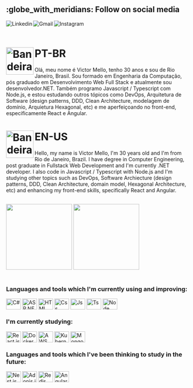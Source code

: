<h2>:globe_with_meridians: Follow on social media</h2>

<a target="_blank" href="https://www.linkedin.com/in/victor-mello-083486117/">
  <img align="left" alt="Linkedin" src="https://img.shields.io/badge/LinkedIn-0077B5?style=for-the-badge&logo=linkedin&logoColor=white" />
</a>
<a target="_blank" href="mailto:victorsmello93@gmail.com">
  <img align="left" alt="Gmail" src="https://img.shields.io/badge/Gmail-D14836?style=for-the-badge&logo=gmail&logoColor=white" />
</a>
<a target="_blank" href="https://www.instagram.com/victormello1993/">
  <img align="left" alt="Instagram" src="https://img.shields.io/badge/Instagram-E4405F?style=for-the-badge&logo=instagram&logoColor=white" />
</a>
</br>

<br/>


<h1><img align="left" alt="Bandeira do Brasil" width="75px" src="https://user-images.githubusercontent.com/35710766/132271878-2c5462bb-1d15-4f37-9ff4-a48c6aea4012.jpg" />PT-BR</h1>
Olá, meu nome é Victor Mello, tenho 30 anos e sou de Rio Janeiro, Brasil. Sou formado em Engenharia da Computação, pós graduado em Desenvolvimento Web Full Stack e atualmente sou desenvolvedor.NET. Também programo Javascript / Typescript com Node.js, e estou estudando outros tópicos como DevOps, Arquitetura de Software (design patterns, DDD, Clean Architecture, modelagem de domínio, Arquietura Hexagonal, etc) e me aperfeiçoando no front-end, especificamente React e Angular.

<h1><img align="left" alt="Bandeira dos Estados Unidos" width="75px" src="https://user-images.githubusercontent.com/35710766/132272047-76901047-63a9-47aa-9dfc-c3eb59b634d1.png" />EN-US</h1>
Hello, my name is Victor Mello, I'm 30 years old and I'm from Rio de Janeiro, Brazil. I have degree in Computer Engineering, post graduate in Fullstack Web Development and I'm currently .NET developer. I also code in Javascript / Typescript with Node.js and I'm studying other topics such as DevOps, Software Archiecture (design patterns, DDD, Clean Architecture, domain model, Hexagonal Architecture, etc) and enhancing my front-end skills, specifically React and Angular.

##

<div>
  <a href="https://github.com/VictorMello1993"></a>
  <img height="180em" src="https://github-readme-stats.vercel.app/api?username=VictorMello1993&show_icons=true&theme=dark&include_all_commits=true&count_private=true&hide=contribs,issues"/>
  <img height="180em" src="https://github-readme-stats.vercel.app/api/top-langs/?username=VictorMello1993&layout=compact&hide=Python&langs_count=7&theme=dark"/>
</div>

<br>

<h3>Languages and tools which I'm currently using and improving:</h3>
<div style="display: inline_block">
  <img align="center" alt="C#" height="30" width="40" src="https://cdn.jsdelivr.net/gh/devicons/devicon/icons/csharp/csharp-original.svg">
  <img align="center" alt="ASP.NET Core" height="30" width="40" src="https://cdn.jsdelivr.net/gh/devicons/devicon/icons/dotnetcore/dotnetcore-original.svg">
  <img align="center" alt="HTML" height="30" width="40" src="https://cdn.jsdelivr.net/gh/devicons/devicon/icons/html5/html5-original.svg">
  <img align="center" alt="Css" height="30" width="40" src="https://cdn.jsdelivr.net/gh/devicons/devicon/icons/css3/css3-original.svg">
  <img align="center" alt="Js" height="30" width="40" src="https://cdn.jsdelivr.net/gh/devicons/devicon/icons/javascript/javascript-original.svg">
  <img align="center" alt="Ts" height="30" width="40" src="https://cdn.jsdelivr.net/gh/devicons/devicon/icons/typescript/typescript-original.svg">
  <img align="center" alt="Node" height="30" width="40" src="https://cdn.jsdelivr.net/gh/devicons/devicon/icons/nodejs/nodejs-original.svg">  
</div>

<h3>I'm currently studying:</h3>
<div style="display: inline_block">
  <img align="center" alt="React.js" height="30" width="40" src="https://cdn.jsdelivr.net/gh/devicons/devicon/icons/react/react-original.svg">    
  <img align="center" alt="Docker" height="30" width="40" src="https://cdn.jsdelivr.net/gh/devicons/devicon/icons/docker/docker-original.svg">  
  <img align="center" alt="AWS" height="30" width="40" src="https://cdn.jsdelivr.net/gh/devicons/devicon@latest/icons/amazonwebservices/amazonwebservices-plain-wordmark.svg">
  <img align="center" alt="Kubernetes" height="30" width="40" src="https://cdn.jsdelivr.net/gh/devicons/devicon/icons/kubernetes/kubernetes-plain.svg"/>  
  <img align="center" alt="MongoDb" height="30" width="40" src="https://cdn.jsdelivr.net/gh/devicons/devicon/icons/mongodb/mongodb-original.svg">  
</div>

<h3>Languages and tools which I've been thinking to study in the future:</h3>
<div style="display: inline_block">
  <img align="center" alt="Nest.js" height="30" width="40" src="https://cdn.jsdelivr.net/gh/devicons/devicon@latest/icons/nestjs/nestjs-original.svg">                        
  <img align="center" alt="Adonis.js" height="30" width="40" src="https://cdn.jsdelivr.net/gh/devicons/devicon/icons/adonisjs/adonisjs-original.svg">    
  <img align="center" alt="Redis" height="30" width="40" src="https://cdn.jsdelivr.net/gh/devicons/devicon/icons/redis/redis-original.svg">   
  <img align="center" alt="Angular" height="30" width="40" src="https://cdn.jsdelivr.net/gh/devicons/devicon/icons/angularjs/angularjs-original.svg">
</div>
